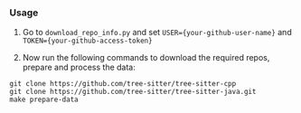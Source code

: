 ### Usage

1. Go to ```download_repo_info.py``` and set ```USER={your-github-user-name}``` and ```TOKEN={your-github-access-token}```

2. Now run the following commands to download the required repos, prepare and process the data:

```
git clone https://github.com/tree-sitter/tree-sitter-cpp
git clone https://github.com/tree-sitter/tree-sitter-java.git
make prepare-data
```
